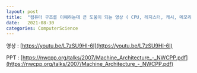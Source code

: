 ```yaml
---
layout: post
title:  "컴퓨터 구조를 이해하는데 큰 도움이 되는 영상 ( CPU, 레지스터, 캐시, 메모리 Reordering.... )"
date:   2021-08-30
categories: ComputerScience
---
```


영상 : [https://youtu.be/L7zSU9HI-6I](https://youtu.be/L7zSU9HI-6I)          

PPT : [https://nwcpp.org/talks/2007/Machine_Architecture_-_NWCPP.pdf](https://nwcpp.org/talks/2007/Machine_Architecture_-_NWCPP.pdf)